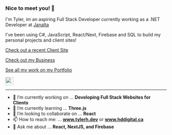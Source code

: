 

### Nice to meet you! 👋

I'm Tyler, im an aspiring Full Stack Developer currently working as a .NET Developer at [Janalta](https://www.janalta.com/)

I've been using C#, JavaScript, React/Next, Firebase and SQL to build my personal projects and client sites! 

<p><a href="https://greasycrew.com">Check out a recent Client Site</a></p>
<p><a href="https://hddigital.ca">Check out my Business</a></p>
<p><a href="https://tylerh.dev">See all my work on my Portfolio</a></p>
<p><a href="https://www.linkedin.com/in/tyler-holmes-developer/"><img src="https://img.shields.io/badge/linkedin-%230077B5.svg?&style=for-the-badge&logo=linkedin&logoColor=white" height=25></a></a></p>

-------

- 🔭 I’m currently working on ... **Developing Full Stack Websites for Clients**
- 🌱 I’m currently learning ... **Three.js**
- 👯 I’m looking to collaborate on ... **React**
- 📫 How to reach me: ... **www.tylerh.dev** or **www.hddigital.ca**
- 💬 Ask me about ... **React, NextJS, and Firebase**

